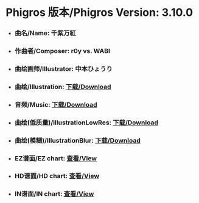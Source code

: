 
# Phigros 版本/Phigros Version:  3.10.0

- ### __曲名/Name:  千紫万紅__

- ### __作曲者/Composer:  r0y vs. WABI__

- ### __曲绘画师/Illustrator:  中本ひょうり__

- ### __曲绘/Illustration:  [下载/Download](https://github.com/Po6647A/PAR/releases/download/3.10.0/922.png)__

- ### __音频/Music:  [下载/Download](https://github.com/Po6647A/PAR/releases/download/3.10.0/1753.ogg)__

- ### __曲绘(低质量)/IllustrationLowRes:  [下载/Download](https://github.com/Po6647A/PAR/releases/download/3.10.0/1414.png)__

- ### __曲绘(模糊)/IllustrationBlur:  [下载/Download](https://github.com/Po6647A/PAR/releases/download/3.10.0/1168.png)__


- ### __EZ谱面/EZ chart:  [查看/View](./EZ.json/index.html)__

- ### __HD谱面/HD chart:  [查看/View](./HD.json/index.html)__

- ### __IN谱面/IN chart:  [查看/View](./IN.json/index.html)__
